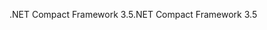 <span data-ttu-id="71484-101">.NET Compact Framework 3.5</span><span class="sxs-lookup"><span data-stu-id="71484-101">.NET Compact Framework 3.5</span></span>
